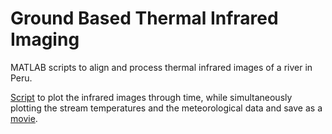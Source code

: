 # Ground Based Thermal Infrared Imaging

MATLAB scripts to align and process thermal infrared images of a river in Peru. 

[Script](/Movie_Script_IR_Weather.m) to plot the infrared images through time, while simultaneously plotting the stream temperatures and the meteorological data and save as a [movie](/IR_Video_Weather_40s.mov). 
